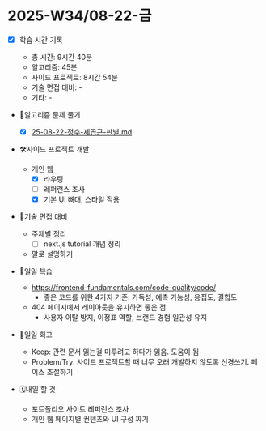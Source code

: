 <!-- 예시: 2025-W32/08-06-수 -->

# 2025-W34/08-22-금

- [x] 학습 시간 기록

  - 총 시간: 9시간 40분
  - 알고리즘: 45분
  - 사이드 프로젝트: 8시간 54분
  - 기술 면접 대비: -
  - 기타: -

- 🧠알고리즘 문제 풀기

  - [x] [25-08-22-정수-제곱근-판별.md](/algorithm/programmers/25-08-22-정수-제곱근-판별.md)

- 🛠️사이드 프로젝트 개발

  - 개인 웹
    - [x] 라우팅
    - [ ] 레퍼런스 조사
    - [x] 기본 UI 뼈대, 스타일 적용

- 🤝기술 면접 대비

  - 주제별 정리
    - [ ] next.js tutorial 개념 정리
  - 말로 설명하기

- 🔄일일 복습

  - https://frontend-fundamentals.com/code-quality/code/
    - 좋은 코드를 위한 4가지 기준: 가독성, 예측 가능성, 응집도, 결합도
  - 404 페이지에서 레이아웃을 유지하면 좋은 점
    - 사용자 이탈 방지, 이정표 역할, 브랜드 경험 일관성 유지

- 🔄일일 회고

  - Keep: 관련 문서 읽는걸 미루려고 하다가 읽음. 도움이 됨
  - Problem/Try: 사이드 프로젝트할 때 너무 오래 개발하지 않도록 신경쓰기. 페이스 조절하기

- 🗓️내일 할 것

  - 포트폴리오 사이트 레퍼런스 조사
  - 개인 웹 페이지별 컨텐츠와 UI 구성 짜기

